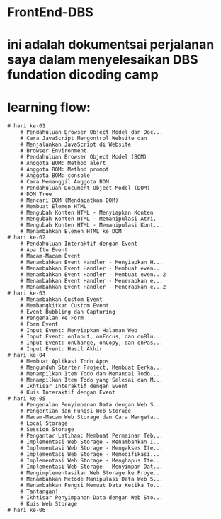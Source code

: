 # FrontEnd-DBS
# ini adalah dokumentsai perjalanan saya dalam menyelesaikan  DBS fundation dicoding camp


# learning flow:
    # hari ke-01
        # Pendahuluan Browser Object Model dan Doc...
        # Cara JavaScript Mengontrol Website dan
        # Menjalankan JavaScript di Website
        # Browser Environment
        # Pendahuluan Browser Object Model (BOM)
        # Anggota BOM: Method alert
        # Anggota BOM: Method prompt
        # Anggota BOM: console
        # Cara Memanggil Anggota BOM
        # Pendahuluan Document Object Model (DOM)
        # DOM Tree
        # Mencari DOM (Mendapatkan DOM)
        # Membuat Elemen HTML
        # Mengubah Konten HTML - Menyiapkan Konten
        # Mengubah Konten HTML - Memanipulasi Atri.
        # Mengubah Konten HTML - Memanipulasi Kont...
        # Menambahkan Elemen HTML ke DOM
    # hari ke-02
        # Pendahuluan Interaktif dengan Event
        # Apa Itu Event
        # Macam-Macam Event
        # Menambahkan Event Handler - Menyiapkan H...
        # Menambahkan Event Handler - Membuat even...
        # Menambahkan Event Handler - Membuat even...2
        # Menambahkan Event Handler - Menerapkan e...
        # Menambahkan Event Handler - Menerapkan e...2
    # hari ke-03
        # Menambahkan Custom Event
        # Membangkitkan Custom Event
        # Event Bubbling dan Capturing
        # Pengenalan ke Form
        # Form Event
        # Input Event: Menyiapkan Halaman Web
        # Input Event: onInput, onFocus, dan onBlu...
        # Input Event: onChange, onCopy, dan onPas...
        # Input Event: Hasil Akhir
    # hari ke-04
        # Membuat Aplikasi Todo Apps
        # Mengunduh Starter Project, Membuat Berka...
        # Menampilkan Item Todo dan Menandai Todo...
        # Menampilkan Item Todo yang Selesai dan M...
        # Ikhtisar Interaktif dengan Event
        # Kuis Interaktif dengan Event
    # hari ke-05
        # Pengenalan Penyimpanan Data dengan Web S...
        # Pengertian dan Fungsi Web Storage
        # Macam-Macam Web Storage dan Cara Mengeta...
        # Local Storage
        # Session Storage
        # Pengantar Latihan: Membuat Permainan Teb...
        # Implementasi Web Storage - Menambahkan I...
        # Implementasi Web Storage - Mengakses Ite...
        # Implementasi Web Storage - Memodifikasi...
        # Implementasi Web Storage - Menghapus Ite...
        # Implementasi Web Storage - Menyimpan Dat...
        # Mengimplementasikan Web Storage ke Proye...
        # Menambahkan Metode Manipulasi Data Web S...
        # Menambahkan Fungsi Memuat Data Ketika To...
        # Tantangan!
        # Ikhtisar Penyimpanan Data dengan Web Sto...
        # Kuis Web Storage
    # hari ke-06